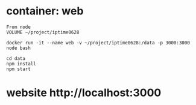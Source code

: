 # container: web
    From node
    VOLUME ~/project/iptime0628

    docker run -it --name web -v ~/project/iptime0628:/data -p 3000:3000 node bash
    
    cd data
    npm install
    npm start

# website  http://localhost:3000